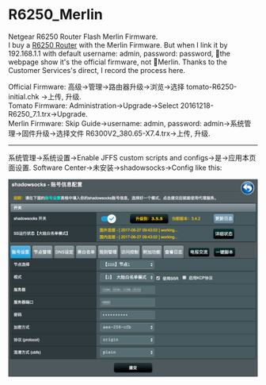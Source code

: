 # R6250_Merlin

Netgear R6250 Router Flash Merlin Firmware.   
I buy a [R6250 Router](https://item.taobao.com/item.htm?spm=a1z10.1-c.w5003-16351714166.1.TBYsJK&id=522813720180&scene=taobao_shop) with the Merlin Firmware. But when I link it by 192.168.1.1 with default username: admin, password: password, the webpage show it's the official firmware, not Merlin. Thanks to the Customer Services's direct, I record the process here.  

Official Firmware: 高级->管理->路由器升级->浏览->选择 tomato-R6250-initial.chk ->上传, 升级.  
Tomato Firmware: Administration->Upgrade->Select 20161218-R6250_7.1.trx->Upgrade.  
Merlin Firmware: Skip Guide->username: admin, password: admin->系统管理->固件升级->选择文件 R6300V2_380.65-X7.4.trx->上传, 升级.  

---
系统管理->系统设置->Enable JFFS custom scripts and configs->是->应用本页面设置.
Software Center->未安装->shadowsocks->Config like this:  

![](shadowsocks_账号信息配置.png)
